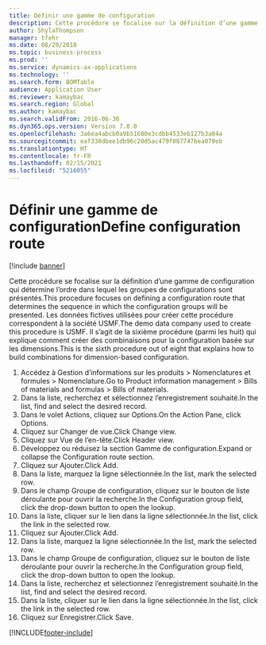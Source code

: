 ```yaml
---
title: Définir une gamme de configuration
description: Cette procédure se focalise sur la définition d’une gamme de configuration qui détermine l’ordre dans lequel les groupes de configurations sont présentés.
author: ShylaThompson
manager: tfehr
ms.date: 08/29/2018
ms.topic: business-process
ms.prod: ''
ms.service: dynamics-ax-applications
ms.technology: ''
ms.search.form: BOMTable
audience: Application User
ms.reviewer: kamaybac
ms.search.region: Global
ms.author: kamaybac
ms.search.validFrom: 2016-06-30
ms.dyn365.ops.version: Version 7.0.0
ms.openlocfilehash: 3a6ea4abcb0a9b51680e3cdbb4533eb127b3a04a
ms.sourcegitcommit: eaf330dbee1db96c20d5ac479f007747bea079eb
ms.translationtype: HT
ms.contentlocale: fr-FR
ms.lasthandoff: 02/15/2021
ms.locfileid: "5216055"
---
```

# <a name="define-configuration-route"></a><span data-ttu-id="1492d-103">Définir une gamme de configuration</span><span class="sxs-lookup"><span data-stu-id="1492d-103">Define configuration route</span></span>

[!include [banner](../../includes/banner.md)]

<span data-ttu-id="1492d-104">Cette procédure se focalise sur la définition d’une gamme de configuration qui détermine l’ordre dans lequel les groupes de configurations sont présentés.</span><span class="sxs-lookup"><span data-stu-id="1492d-104">This procedure focuses on defining a configuration route that determines the sequence in which the configuration groups will be presented.</span></span> <span data-ttu-id="1492d-105">Les données fictives utilisées pour créer cette procédure correspondent à la société USMF.</span><span class="sxs-lookup"><span data-stu-id="1492d-105">The demo data company used to create this procedure is USMF.</span></span> <span data-ttu-id="1492d-106">Il s’agit de la sixième procédure (parmi les huit) qui explique comment créer des combinaisons pour la configuration basée sur les dimensions.</span><span class="sxs-lookup"><span data-stu-id="1492d-106">This is the sixth procedure out of eight that explains how to build combinations for dimension-based configuration.</span></span>

1. <span data-ttu-id="1492d-107">Accédez à Gestion d’informations sur les produits > Nomenclatures et formules > Nomenclature.</span><span class="sxs-lookup"><span data-stu-id="1492d-107">Go to Product information management > Bills of materials and formulas > Bills of materials.</span></span>
2. <span data-ttu-id="1492d-108">Dans la liste, recherchez et sélectionnez l’enregistrement souhaité.</span><span class="sxs-lookup"><span data-stu-id="1492d-108">In the list, find and select the desired record.</span></span>
3. <span data-ttu-id="1492d-109">Dans le volet Actions, cliquez sur Options.</span><span class="sxs-lookup"><span data-stu-id="1492d-109">On the Action Pane, click Options.</span></span>
4. <span data-ttu-id="1492d-110">Cliquez sur Changer de vue.</span><span class="sxs-lookup"><span data-stu-id="1492d-110">Click Change view.</span></span>
5. <span data-ttu-id="1492d-111">Cliquez sur Vue de l’en-tête.</span><span class="sxs-lookup"><span data-stu-id="1492d-111">Click Header view.</span></span>
6. <span data-ttu-id="1492d-112">Développez ou réduisez la section Gamme de configuration.</span><span class="sxs-lookup"><span data-stu-id="1492d-112">Expand or collapse the Configuration route section.</span></span>
7. <span data-ttu-id="1492d-113">Cliquez sur Ajouter.</span><span class="sxs-lookup"><span data-stu-id="1492d-113">Click Add.</span></span>
8. <span data-ttu-id="1492d-114">Dans la liste, marquez la ligne sélectionnée.</span><span class="sxs-lookup"><span data-stu-id="1492d-114">In the list, mark the selected row.</span></span>
9. <span data-ttu-id="1492d-115">Dans le champ Groupe de configuration, cliquez sur le bouton de liste déroulante pour ouvrir la recherche.</span><span class="sxs-lookup"><span data-stu-id="1492d-115">In the Configuration group field, click the drop-down button to open the lookup.</span></span>
10. <span data-ttu-id="1492d-116">Dans la liste, cliquer sur le lien dans la ligne sélectionnée.</span><span class="sxs-lookup"><span data-stu-id="1492d-116">In the list, click the link in the selected row.</span></span>
11. <span data-ttu-id="1492d-117">Cliquez sur Ajouter.</span><span class="sxs-lookup"><span data-stu-id="1492d-117">Click Add.</span></span>
12. <span data-ttu-id="1492d-118">Dans la liste, marquez la ligne sélectionnée.</span><span class="sxs-lookup"><span data-stu-id="1492d-118">In the list, mark the selected row.</span></span>
13. <span data-ttu-id="1492d-119">Dans le champ Groupe de configuration, cliquez sur le bouton de liste déroulante pour ouvrir la recherche.</span><span class="sxs-lookup"><span data-stu-id="1492d-119">In the Configuration group field, click the drop-down button to open the lookup.</span></span>
14. <span data-ttu-id="1492d-120">Dans la liste, recherchez et sélectionnez l’enregistrement souhaité.</span><span class="sxs-lookup"><span data-stu-id="1492d-120">In the list, find and select the desired record.</span></span>
15. <span data-ttu-id="1492d-121">Dans la liste, cliquer sur le lien dans la ligne sélectionnée.</span><span class="sxs-lookup"><span data-stu-id="1492d-121">In the list, click the link in the selected row.</span></span>
16. <span data-ttu-id="1492d-122">Cliquez sur Enregistrer.</span><span class="sxs-lookup"><span data-stu-id="1492d-122">Click Save.</span></span>



[!INCLUDE[footer-include](../../../includes/footer-banner.md)]